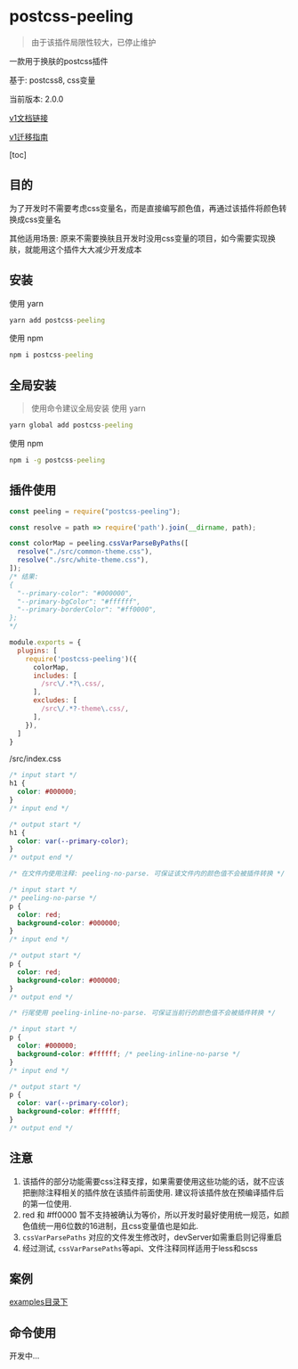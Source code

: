 # postcss-peeling

> 由于该插件局限性较大，已停止维护

一款用于换肤的postcss插件

基于: postcss8, css变量

当前版本: 2.0.0

[v1文档链接](./docs/v1-README.md)

[v1迁移指南](./docs/v1-to-v2.md)

[toc]

## 目的
为了开发时不需要考虑css变量名，而是直接编写颜色值，再通过该插件将颜色转换成css变量名

其他适用场景: 原来不需要换肤且开发时没用css变量的项目，如今需要实现换肤，就能用这个插件大大减少开发成本

## 安装
使用 yarn
```cmd
yarn add postcss-peeling
```
使用 npm
```cmd
npm i postcss-peeling
```

## 全局安装
> 使用命令建议全局安装
使用 yarn
```cmd
yarn global add postcss-peeling
```
使用 npm
```cmd
npm i -g postcss-peeling
```

## 插件使用
```js
const peeling = require("postcss-peeling");

const resolve = path => require('path').join(__dirname, path);

const colorMap = peeling.cssVarParseByPaths([
  resolve("./src/common-theme.css"),
  resolve("./src/white-theme.css"),
]);
/* 结果:
{
  "--primary-color": "#000000",
  "--primary-bgColor": "#ffffff",
  "--primary-borderColor": "#ff0000",
};
*/

module.exports = {
  plugins: [
    require('postcss-peeling')({
      colorMap,
      includes: [
        /src\/.*?\.css/,
      ],
      excludes: [
        /src\/.*?-theme\.css/,
      ],
    }),
  ]
}
```

/src/index.css
```css
/* input start */
h1 {
  color: #000000;
}
/* input end */

/* output start */
h1 {
  color: var(--primary-color);
}
/* output end */
```

```css
/* 在文件内使用注释: peeling-no-parse. 可保证该文件内的颜色值不会被插件转换 */

/* input start */
/* peeling-no-parse */
p {
  color: red;
  background-color: #000000;
}
/* input end */

/* output start */
p {
  color: red;
  background-color: #000000;
}
/* output end */
```

```css
/* 行尾使用 peeling-inline-no-parse. 可保证当前行的颜色值不会被插件转换 */

/* input start */
p {
  color: #000000;
  background-color: #ffffff; /* peeling-inline-no-parse */
}
/* input end */

/* output start */
p {
  color: var(--primary-color);
  background-color: #ffffff;
}
/* output end */
```

## 注意
1. 该插件的部分功能需要css注释支撑，如果需要使用这些功能的话，就不应该把删除注释相关的插件放在该插件前面使用. 建议将该插件放在预编译插件后的第一位使用.
2. red 和 #ff0000 暂不支持被确认为等价，所以开发时最好使用统一规范，如颜色值统一用6位数的16进制，且css变量值也是如此.
3. `cssVarParsePaths` 对应的文件发生修改时，devServer如需重启则记得重启
4. 经过测试, `cssVarParsePaths`等api、文件注释同样适用于less和scss

## 案例
[examples目录下](https://github.com/z-juln/postcss-peeling/tree/master/examples)

## 命令使用
开发中...

